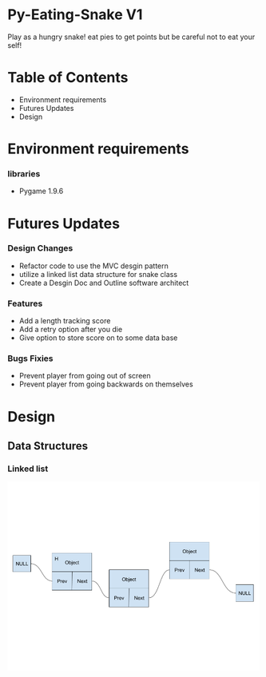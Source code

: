 # Py-Eating-Snake V1
Play as a hungry snake! eat pies to get points but be careful not to eat your self!

# Table of Contents
- Environment requirements
- Futures Updates
- Design

# Environment requirements
### libraries
- Pygame 1.9.6

# Futures Updates
### Design Changes
- Refactor code to use the MVC desgin pattern
- utilize a linked list data structure for snake class
- Create a Desgin Doc and Outline software architect

### Features
- Add a length tracking score
- Add a retry option after you die
- Give option to store score on to some data base

### Bugs Fixies
- Prevent player from going out of screen
- Prevent player from going backwards on themselves

# Design

## Data Structures

### Linked list

![Linked List](/images/LinkedList.png)
